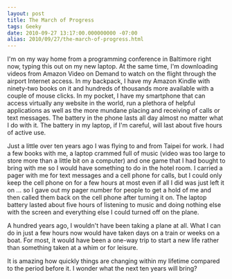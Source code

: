 ```yaml
---
layout: post
title: The March of Progress
tags: Geeky
date: 2010-09-27 13:17:00.000000000 -07:00
alias: 2010/09/27/the-march-of-progress.html
---
```


I'm on my way home from a programming conference in Baltimore right now, typing this out on my new laptop.  At the same time, I'm downloading videos from Amazon Video on Demand to watch on the flight through the airport Internet access.  In my backpack, I have my Amazon Kindle with ninety-two books on it and hundreds of thousands more available with a couple of mouse clicks.  In my pocket, I have my smartphone that can access virtually any website in the world, run a plethora of helpful applications as well as the more mundane placing and receiving of calls or text messages.  The battery in the phone lasts all day almost no matter what I do with it.  The battery in my laptop, if I'm careful, will last about five hours of active use.

Just a little over ten years ago I was flying to and from Taipei for work.  I had a few books with me, a laptop crammed full of music (video was too large to store more than a little bit on a computer) and one game that I had bought to bring with me so I would have something to do in the hotel room.  I carried a pager with me for text messages and a cell phone for calls, but I could only keep the cell phone on for a few hours at most even if all I did was just left it on ... so I gave out my pager number for people to get a hold of me and then called them back on the cell phone after turning it on.  The laptop battery lasted about five hours of listening to music and doing nothing else with the screen and everything else I could turned off on the plane.

A hundred years ago, I wouldn't have been taking a plane at all.  What I can do in just a few hours now would have taken days on a train or weeks on a boat.  For most, it would have been a one-way trip to start a new life rather than something taken at a whim or for leisure.

It is amazing how quickly things are changing within my lifetime compared to the period before it.  I wonder what the next ten years will bring?
